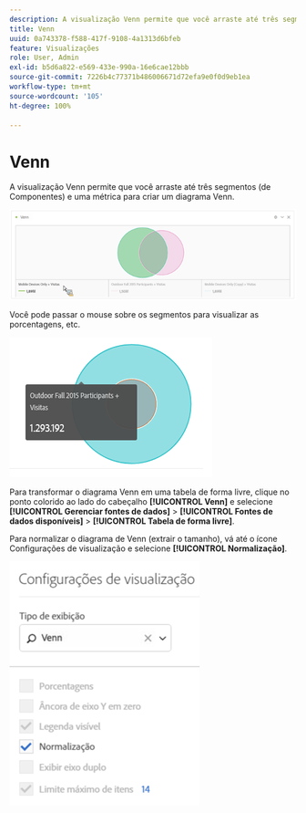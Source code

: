 ```yaml
---
description: A visualização Venn permite que você arraste até três segmentos (de Componentes) e uma métrica para criar um diagrama Venn.
title: Venn
uuid: 0a743378-f588-417f-9108-4a1313d6bfeb
feature: Visualizações
role: User, Admin
exl-id: b5d6a822-e569-433e-990a-16e6cae12bbb
source-git-commit: 7226b4c77371b486006671d72efa9e0f0d9eb1ea
workflow-type: tm+mt
source-wordcount: '105'
ht-degree: 100%

---
```


# Venn

A visualização Venn permite que você arraste até três segmentos (de Componentes) e uma métrica para criar um diagrama Venn.

![](assets/venn.png)

Você pode passar o mouse sobre os segmentos para visualizar as porcentagens, etc.

![](assets/venn_hover.png)

Para transformar o diagrama Venn em uma tabela de forma livre, clique no ponto colorido ao lado do cabeçalho **[!UICONTROL Venn]** e selecione **[!UICONTROL Gerenciar fontes de dados]** > **[!UICONTROL Fontes de dados disponíveis]** > **[!UICONTROL Tabela de forma livre]**.

Para normalizar o diagrama de Venn (extrair o tamanho), vá até o ícone Configurações de visualização e selecione **[!UICONTROL Normalização]**.

![](assets/normalization.png)
